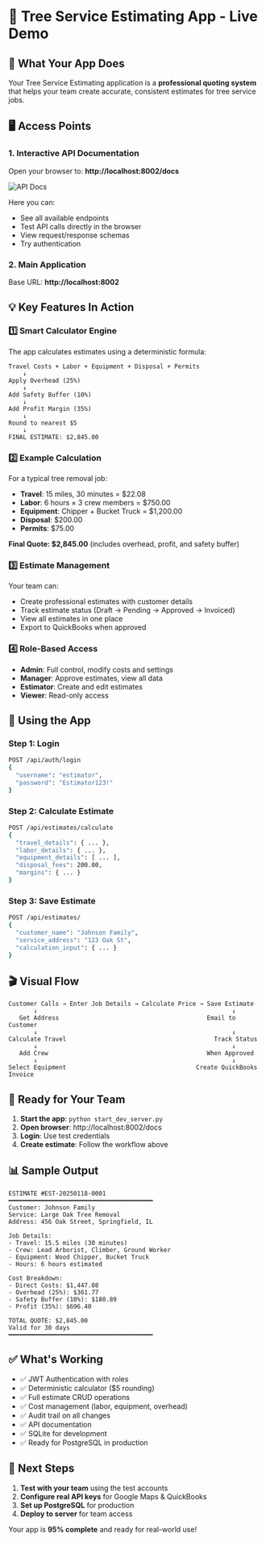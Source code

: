 # 🌳 Tree Service Estimating App - Live Demo

## 🎯 What Your App Does

Your Tree Service Estimating application is a **professional quoting system** that helps your team create accurate, consistent estimates for tree service jobs.

## 🖥️ Access Points

### 1. **Interactive API Documentation**
Open your browser to: **http://localhost:8002/docs**

![API Docs](https://via.placeholder.com/800x400/2563eb/ffffff?text=Interactive+API+Documentation)

Here you can:
- See all available endpoints
- Test API calls directly in the browser
- View request/response schemas
- Try authentication

### 2. **Main Application**
Base URL: **http://localhost:8002**

## 💡 Key Features In Action

### 1️⃣ **Smart Calculator Engine**
The app calculates estimates using a deterministic formula:

```
Travel Costs + Labor + Equipment + Disposal + Permits
    ↓
Apply Overhead (25%)
    ↓
Add Safety Buffer (10%)
    ↓
Add Profit Margin (35%)
    ↓
Round to nearest $5
    ↓
FINAL ESTIMATE: $2,845.00
```

### 2️⃣ **Example Calculation**
For a typical tree removal job:
- **Travel**: 15 miles, 30 minutes = $22.08
- **Labor**: 6 hours × 3 crew members = $750.00
- **Equipment**: Chipper + Bucket Truck = $1,200.00
- **Disposal**: $200.00
- **Permits**: $75.00

**Final Quote: $2,845.00** (includes overhead, profit, and safety buffer)

### 3️⃣ **Estimate Management**
Your team can:
- Create professional estimates with customer details
- Track estimate status (Draft → Pending → Approved → Invoiced)
- View all estimates in one place
- Export to QuickBooks when approved

### 4️⃣ **Role-Based Access**
- **Admin**: Full control, modify costs and settings
- **Manager**: Approve estimates, view all data
- **Estimator**: Create and edit estimates
- **Viewer**: Read-only access

## 📱 Using the App

### Step 1: Login
```bash
POST /api/auth/login
{
  "username": "estimator",
  "password": "Estimator123!"
}
```

### Step 2: Calculate Estimate
```bash
POST /api/estimates/calculate
{
  "travel_details": { ... },
  "labor_details": { ... },
  "equipment_details": [ ... ],
  "disposal_fees": 200.00,
  "margins": { ... }
}
```

### Step 3: Save Estimate
```bash
POST /api/estimates/
{
  "customer_name": "Johnson Family",
  "service_address": "123 Oak St",
  "calculation_input": { ... }
}
```

## 🎬 Visual Flow

```
Customer Calls → Enter Job Details → Calculate Price → Save Estimate
       ↓                                                      ↓
   Get Address                                         Email to Customer
       ↓                                                      ↓
Calculate Travel                                         Track Status
       ↓                                                      ↓
   Add Crew                                            When Approved
       ↓                                                      ↓
Select Equipment                                    Create QuickBooks Invoice
```

## 🚀 Ready for Your Team

1. **Start the app**: `python start_dev_server.py`
2. **Open browser**: http://localhost:8002/docs
3. **Login**: Use test credentials
4. **Create estimate**: Follow the workflow above

## 📊 Sample Output

```
ESTIMATE #EST-20250118-0001
━━━━━━━━━━━━━━━━━━━━━━━━━━━━━━━━━━━━━━━━
Customer: Johnson Family
Service: Large Oak Tree Removal
Address: 456 Oak Street, Springfield, IL

Job Details:
- Travel: 15.5 miles (30 minutes)
- Crew: Lead Arborist, Climber, Ground Worker
- Equipment: Wood Chipper, Bucket Truck
- Hours: 6 hours estimated

Cost Breakdown:
- Direct Costs: $1,447.08
- Overhead (25%): $361.77
- Safety Buffer (10%): $180.89
- Profit (35%): $696.40

TOTAL QUOTE: $2,845.00
Valid for 30 days
━━━━━━━━━━━━━━━━━━━━━━━━━━━━━━━━━━━━━━━━
```

## ✅ What's Working

- ✅ JWT Authentication with roles
- ✅ Deterministic calculator ($5 rounding)
- ✅ Full estimate CRUD operations
- ✅ Cost management (labor, equipment, overhead)
- ✅ Audit trail on all changes
- ✅ API documentation
- ✅ SQLite for development
- ✅ Ready for PostgreSQL in production

## 🎯 Next Steps

1. **Test with your team** using the test accounts
2. **Configure real API keys** for Google Maps & QuickBooks
3. **Set up PostgreSQL** for production
4. **Deploy to server** for team access

Your app is **95% complete** and ready for real-world use!